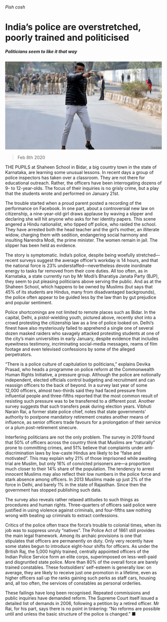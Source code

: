 ###### Pish cosh

# India’s police are overstretched, poorly trained and politicised 

##### Politicians seem to like it that way 

![image](images/20200208_ASP003_0.jpg) 

> Feb 8th 2020 

THE PUPILS at Shaheen School in Bidar, a big country town in the state of Karnataka, are learning some unusual lessons. In recent days a group of police inspectors has taken over a classroom. They are not there for educational outreach. Rather, the officers have been interrogating dozens of 9- to 12-year-olds. The focus of their inquiries is no grisly crime, but a play that the students wrote and performed on January 21st.

The trouble started when a proud parent posted a recording of the performance on Facebook. In one part, about a controversial new law on citizenship, a nine-year-old girl draws applause by waving a slipper and declaring she will hit anyone who asks for her identity papers. This scene angered a Hindu nationalist, who tipped off police, who raided the school. They have arrested both the head teacher and the girl’s mother, an illiterate widow, charging them with sedition, endangering social harmony and insulting Narendra Modi, the prime minister. The women remain in jail. The slipper has been held as evidence.


The story is symptomatic. India’s police, despite being woefully stretched—recent surveys suggest the average officer’s workday is 14 hours, and that the national force is 23% understaffed—nevertheless devote inordinate energy to tasks far removed from their core duties. All too often, as in Karnataka, a state currently run by Mr Modi’s Bharatiya Janata Party (BJP), they seem to put pleasing politicians above serving the public. And as at the Shaheen School, which happens to be owned by Muslims (but says that 45% of its students are Hindus, many from disadvantaged backgrounds), the police often appear to be guided less by the law than by gut prejudice and popular sentiment.

Police shortcomings are not limited to remote places such as Bidar. In the capital, Delhi, a pistol-wielding youth, pictured above, recently shot into a crowd protesting the citizenship law as a line of police looked on. Delhi’s finest have also mysteriously failed to apprehend a single one of several dozen masked raiders who savagely attacked protesting students at one of the city’s main universities in early January, despite evidence that includes eyewitness testimony, incriminating social-media messages, reams of film footage and even televised confessions by some of the alleged perpetrators.

“There is a police culture of capitulation to politicians,” explains Devika Prasad, who heads a programme on police reform at the Commonwealth Human Rights Initiative, a pressure group. Although the police are notionally independent, elected officials control budgeting and recruitment and can reassign officers to the back of beyond. In a survey last year of some 12,000 officers, almost two-thirds said they had faced pressure from influential people and three-fifths reported that the most common result of resisting such pressure was to be transferred to a different post. Another survey suggests that such transfers peak during election years. Vibhuti Narain Rai, a former state police chief, notes that state governments’ authority to postpone mandatory retirement creates another means of influence, as senior officers trade favours for a prolongation of their service or a plum post-retirement sinecure.

Interfering politicians are not the only problem. The survey in 2019 found that 50% of officers across the country think that Muslims are “naturally” prone to committing crimes, and 51% believe that complaints under anti-discrimination laws by low-caste Hindus are likely to be “false and motivated”. This may explain why 21% of those imprisoned while awaiting trial are Muslim, but only 16% of convicted prisoners are—a proportion much closer to their 14% share of the population. The tendency to arrest innocent Muslims may also reflect their low numbers in the police force and stark absence among officers. In 2013 Muslims made up just 2% of the force in Delhi, and barely 1% in the state of Rajasthan. Since then the government has stopped publishing such data.

The survey also reveals rather relaxed attitudes to such things as procedures and human rights. Three-quarters of officers said police were justified in using violence against criminals, and four-fifths saw nothing wrong with beating up criminals to extract confessions.

Critics of the police often trace the force’s trouble to colonial times, when its job was to suppress unruly “natives”. The Police Act of 1861 still provides the main legal framework. Among its archaic provisions is one that stipulates that officers are permanently on duty. Only very recently have some states begun to introduce eight-hour shifts for officers. As under the British Raj, the 5,000 highly trained, centrally appointed officers of the Indian Police Service form an elite corps, superimposed on less-well-paid and disgruntled state police. More than 80% of the overall force are barely trained constables. These footsoldiers’ self-esteem is generally low: on average, they are likely to receive just one promotion in a lifetime, even as higher officers sail up the ranks gaining such perks as staff cars, housing and, all too often, the services of constables as personal orderlies.

These failings have long been recognised. Repeated commissions and public inquiries have demanded reform. The Supreme Court itself issued a detailed list of demands in 2006, following a petition by a retired officer. Mr Rai, for his part, says there is no point in tinkering: “No reforms are possible until and unless the basic structure of the police is changed.” ■

